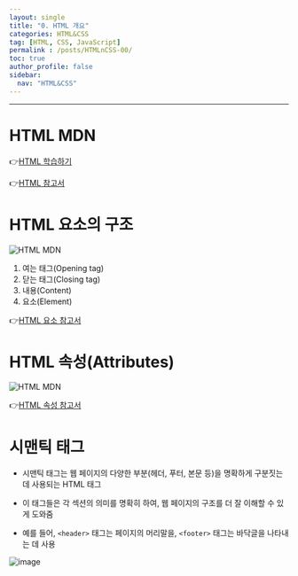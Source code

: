 ```yaml
---
layout: single
title: "0. HTML 개요"
categories: HTML&CSS
tag: [HTML, CSS, JavaScript]
permalink : /posts/HTMLnCSS-00/
toc: true
author_profile: false
sidebar:
  nav: "HTML&CSS"
---
```


<hr>

# HTML MDN

👉[HTML 학습하기](https://developer.mozilla.org/ko/docs/Learn/HTML)

👉[HTML 참고서](https://developer.mozilla.org/ko/docs/Web/HTML/Reference)

# HTML 요소의 구조

![HTML MDN](https://developer.mozilla.org/ko/docs/Learn/HTML/Introduction_to_HTML/Getting_started/grumpy-cat-small.png)

1. 여는 태그(Opening tag)
2. 닫는 태그(Closing tag)
3. 내용(Content)
4. 요소(Element)

👉[HTML 요소 참고서](https://developer.mozilla.org/ko/docs/Web/HTML/Element)

# HTML 속성(Attributes)

![HTML MDN](https://developer.mozilla.org/ko/docs/Learn/HTML/Introduction_to_HTML/Getting_started/grumpy-cat-attribute-small.png)

👉[HTML 속성 참고서](https://developer.mozilla.org/ko/docs/Web/HTML/Attributes)

# 시맨틱 태그

- 시맨틱 태그는 웹 페이지의 다양한 부분(헤더, 푸터, 본문 등)을 명확하게 구분짓는 데 사용되는 HTML 태그

- 이 태그들은 각 섹션의 의미를 명확히 하여, 웹 페이지의 구조를 더 잘 이해할 수 있게 도와줌

- 예를 들어, `<header>` 태그는 페이지의 머리말을, `<footer>` 태그는 바닥글을 나타내는 데 사용


![image](../../assets/images/HTMLnCSS/HTMLnCSS-00-01.png)